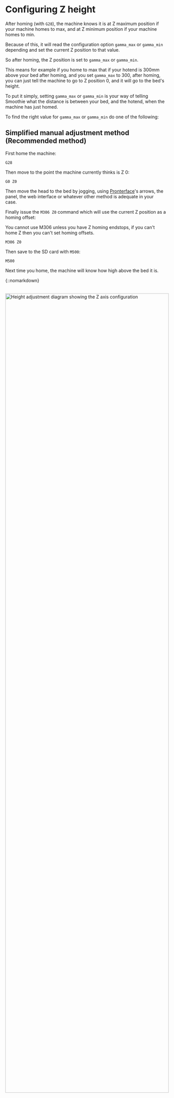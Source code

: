 
# Configuring Z height

After homing (with `G28`), the machine knows it is at Z maximum position if your machine homes to max, and at Z minimum position if your machine homes to min.

Because of this, it will read the configuration option `gamma_max` or `gamma_min` depending and set the current Z position to that value.

So after homing, the Z position is set to `gamma_max` or `gamma_min`.

This means for example if you home to max that if your hotend is 300mm above your bed after homing, and you set `gamma_max` to 300, after homing, you can just tell the machine to go to Z position 0, and it will go to the bed's height.

To put it simply, setting `gamma_max` or `gamma_min` is your way of telling Smoothie what the distance is between your bed, and the hotend, when the machine has just homed.

To find the right value for `gamma_max` or `gamma_min` do one of the following: 

## Simplified manual adjustment method (Recommended method)

First home the machine:

```
G28
```

Then move to the point the machine currently thinks is Z 0:

```
G0 Z0
```

Then move the head to the bed by jogging, using [Pronterface](pronterface)'s arrows, the panel, the web interface or whatever other method is adequate in your case.

Finally issue the `M306 Z0` command which will use the current Z position as a homing offset:

<sl-alert variant="neutral" open>
  <sl-icon slot="icon" name="info-circle"></sl-icon>
  You cannot use M306 unless you have Z homing endstops, if you can't home Z then you can't set homing offsets.
</sl-alert>

```
M306 Z0
```

Then save to the SD card with `M500`:

```
M500
```

Next time you home, the machine will know how high above the bed it is.

{::nomarkdown}
<a href="images/height-adjustment.png">
  <img src="images/height-adjustment.png" alt="Height adjustment diagram showing the Z axis configuration" style="display: block; margin: 2rem auto; min-width: 640px; width: 80%; max-width: 800px;"/>
</a>
{:/nomarkdown}


## Finding gamma_max manually

First home the machine:

```
G28
```

Then set the current Z position to 0:

```
G92 Z0
```

Then move the head to the bed by jogging, using [Pronterface](pronterface)'s arrows, the panel, the web interface or whatever other method is adequate in your case.

Once the head is exactly at the bed, issue this command:

```
M114
```

This will return the position of all axes. The current position of the Z axis is the value you must use as your `gamma_max` value.

Now simply edit the [configuration file](configuring-smoothie) to set this value, and reset the board.

Alternatively (delta only) you can use the `M665 Z(distance)` command to set the value in the [config override system](configuring-smoothie), and `M500` to save that value to the SD card.

The `gamma_max` value in the configuration file is ignored if `M665` is set and saved.

Next time you home, the machine will know how high above the bed it is.

## Finding gamma_max with a probe

If you have some sort of probe attached to your head ( or below your head ), which triggers when the hotend gets close to the bed, then you can use this to find your gamma_max value without manually jogging.

Now there are two different cases here:

* Either when the probe is triggered, the hotend is exactly at bed level (this is the case of probes under the bed, or probes that trigger when the hotend itself is pushed)
* Or, when the probe is triggered, the hotend is above the bed by a given distance, which we will call the z probe offset (this is the case of servo-retracted probes, bltouch, inductive probes, IR probes, etc).

{::nomarkdown}
<a href="images/probe-offset.png">
  <img src="images/probe-offset.png" alt="Diagram showing Z probe offset measurement" style="display: block; margin: 2rem auto; min-width: 640px; width: 80%; max-width: 800px;"/>
</a>
{:/nomarkdown}

First home the machine:

```
G28
```

Then ask the probe to go find the bed:

```
G30
```

This will report the distance traveled by the probe.

Your `gamma_max` value is that reported distance, plus the z probe offset ( distance between the probe triggering point, and the bed ).

For example, if you home, then do `G30`, and it reports a height of 311mm, and your probe is 7mm below your hotend, then your `gamma_max` is 311 + 7 = 318mm.

Simply edit the [configuration file](configuring-smoothie) to set this value, and reset the board.

Alternatively you can use the `M665 Z(distance)` command to set the value in the [config override system](configuring-smoothie), and `M500` to save that value to the SD card.

The `gamma_max` value in the configuration file is ignored if `M665` is set and saved.

Next time you home, the machine will know how high above the bed it is.

## Automatically finding the bed with a probe

Smoothie allows you to save both the Z height, and the delta calibration data, to the SD card.

This means you do not need to probe every time you start the machine, you only need to do it once, and save the values, which will then stay valid as long as your machine's geometry doesn't change.

This means you can have a removable probe that you only connect and attach to the head at the rare occasions when you need it.

However, if for whatever reason you have a fixed ( or retractable ) probe on your head ( or sensors below your bed ), then you might want to automatically probe at the beginning of each print.

To do so, simply change your slicing program's "beginning of file" G-code sequence, and replace:

```
G28
```

with:

```
G28
G30 Znnn
```

When `nnn` is the distance between your probe's triggering point, and the bed (or probe offset):

{::nomarkdown}
<a href="images/probe-offset.png">
  <img src="images/probe-offset.png" alt="Diagram showing Z probe offset measurement" style="display: block; margin: 2rem auto; min-width: 640px; width: 80%; max-width: 800px;"/>
</a>
{:/nomarkdown}

The `G30 Znnn` command moves the head until the probe triggers, then sets the current Z height to `nnn`.

So for example if your probe triggers when the hotend is 5mm above the bed, do `G30 Z5`, and if your probe triggers exactly when the hotend touches the bed, do `G30 Z0`.

<sl-alert variant="neutral" open>
  <sl-icon slot="icon" name="info-circle"></sl-icon>
  Behind the scenes G30 Z0 does a G92 Z0, so you can save this if you set 'save_g92 true' in config and issue M500 that saves the offset at 0. Note that G92 is creating a new coordinate system called the Workspace coordinate system (or WCS) it is worth reading up on how that works.
</sl-alert>

If you are doing this manually you can save time by jogging the Z to within 5mm of the bed then issue the `G30 Z0`.
